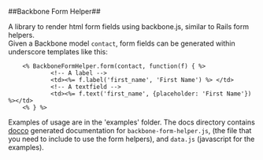 ##Backbone Form Helper##

A library to render html form fields using backbone.js, similar to Rails form helpers.  
Given a Backbone model `contact`, form fields can be generated within underscore templates like this:  

        <% BackboneFormHelper.form(contact, function(f) { %>
                <!-- A label -->
                <td><%= f.label('first_name', 'First Name') %> </td>
                <!-- A textfield -->
                <td><%= f.text('first_name', {placeholder: 'First Name'}) %></td>
        <% } %>

Examples of usage are in the 'examples' folder.
The docs directory contains [docco](http://jashkenas.github.com/docco/) generated documentation for `backbone-form-helper.js`, (the file that you need to include to use the form helpers), and `data.js` (javascript for the examples).

